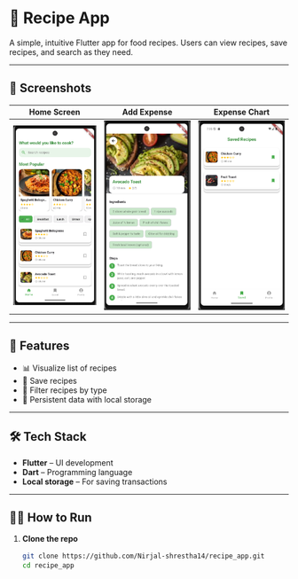 # 💸 Recipe App

A simple, intuitive Flutter app for food recipes. Users can view recipes, save recipes, and search as they need.

---

## 📱 Screenshots

| Home Screen | Add Expense | Expense Chart |
|-------------|--------------|----------------|
| ![Home Screen](assets/screenshots/home_page.png) | ![Recipe Detail Screen](assets/screenshots/recipe_details_page.png) | ![Saved Recipes Screen](assets/screenshots/saved_page.png) |

---

## 🚀 Features

- 📊 Visualize list of recipes
- 📝 Save recipes
- 📅 Filter recipes by type
- 💾 Persistent data with local storage

---

## 🛠️ Tech Stack

- **Flutter** – UI development
- **Dart** – Programming language
- **Local storage** – For saving transactions

---

## 🧑‍💻 How to Run

1. **Clone the repo**

   ```bash
   git clone https://github.com/Nirjal-shrestha14/recipe_app.git
   cd recipe_app
